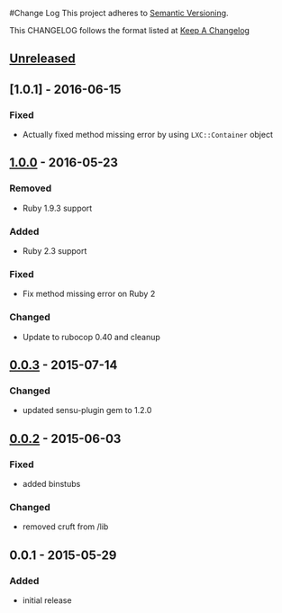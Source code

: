 #Change Log
This project adheres to [Semantic Versioning](http://semver.org/).

This CHANGELOG follows the format listed at [Keep A Changelog](http://keepachangelog.com/)

## [Unreleased]

## [1.0.1] - 2016-06-15
### Fixed

- Actually fixed method missing error by using `LXC::Container` object

## [1.0.0] - 2016-05-23
### Removed
- Ruby 1.9.3 support

### Added
- Ruby 2.3 support

### Fixed
- Fix method missing error on Ruby 2

### Changed
- Update to rubocop 0.40 and cleanup

## [0.0.3] - 2015-07-14
### Changed
- updated sensu-plugin gem to 1.2.0

## [0.0.2] - 2015-06-03
### Fixed
- added binstubs

### Changed
- removed cruft from /lib

## 0.0.1 - 2015-05-29
### Added
- initial release

[Unreleased]: https://github.com/sensu-plugins/sensu-plugins-lxc/compare/1.0.0...HEAD
[1.0.0]: https://github.com/sensu-plugins/sensu-plugins-lxc/compare/0.0.3...1.0.0
[0.0.3]: https://github.com/sensu-plugins/sensu-plugins-lxc/compare/0.0.2...0.0.3
[0.0.2]: https://github.com/sensu-plugins/sensu-plugins-lxc/compare/0.0.1...0.0.2
